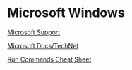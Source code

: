 # Microsoft Windows

[Microsoft Support](https://support.microsoft.com/en-us/)

[Microsoft Docs/TechNet](https://docs.microsoft.com/en-us/)

[Run Commands Cheat Sheet](https://www.makeuseof.com/tag/windows-run-commands-cheat-sheet/)
